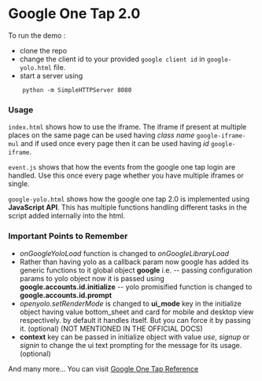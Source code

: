 # **Google One Tap 2.0**

To run the demo : 
- clone the repo
- change the client id to your provided `google client id` in `google-yolo.html` file.
- start a server using
```
    python -m SimpleHTTPServer 8080
```

### Usage

`index.html` shows how to use the iframe. The iframe if present at multiple places on the same page can be used having *class name* `google-iframe-mul` and if used once every page then it can be used having *id* `google-iframe`.

`event.js` shows that how the events from the google one tap login are handled. Use this once every page whether you have multiple iframes or single.

`google-yolo.html` shows how the google one tap 2.0 is implemented using **JavaScript API**. This has multiple functions handling different tasks in the script added internally into the html.

### Important Points to Remember

- *onGoogleYoloLoad* function is changed to *onGoogleLibraryLoad*
- Rather than having yolo as a callback param now google has added its generic functions to it global object **google** i.e.
--  passing configuration params to yolo object now it is passed using **google.accounts.id.initialize**
-- yolo promisified function is changed to **google.accounts.id.prompt**
- *openyolo.setRenderMode* is changed to **ui_mode** key in the initialize object having value bottom_sheet and card for mobile and desktop view respectively. by default it handles itself. But you can force it by passing it. (optional) (NOT MENTIONED IN THE OFFICIAL DOCS)
- **context** key can be passed in initialize object with value *use*, *signup* or *signin* to change the ui text prompting for the message for its usage. (optional)

And many more...
You can visit [Google One Tap Reference](https://developers.google.com/identity/one-tap/web/reference/html-reference)